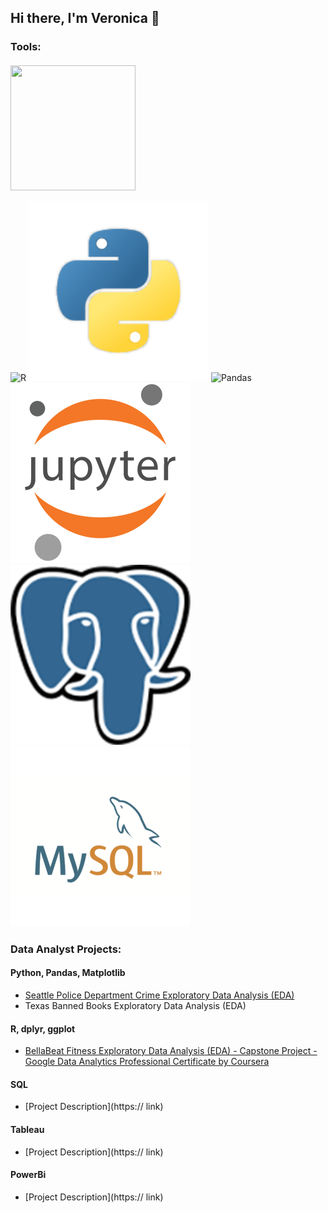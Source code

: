 ## Hi there, I'm Veronica 👋

### Tools:
####

<img src="https://bit.ly/35SwfhYy" width="200" height="200" />

![R](https://raw.githubusercontent.com/github/explore/80688e429a7d4ef2fca1e82350fe8e3517d3494d/topics/r/r.png=200x)
![Python](https://raw.githubusercontent.com/github/explore/80688e429a7d4ef2fca1e82350fe8e3517d3494d/topics/python/python.png)
![Pandas](https://bit.ly/3SwfhYy)
![Jupyter Notebook](https://raw.githubusercontent.com/github/explore/a4691f04ff219c1c2aa02fc61fda41aa43f1459a/topics/jupyter-notebook/jupyter-notebook.png)
![PostreSQL](https://raw.githubusercontent.com/github/explore/80688e429a7d4ef2fca1e82350fe8e3517d3494d/topics/postgresql/postgresql.png)
![MySQL](https://raw.githubusercontent.com/github/explore/80688e429a7d4ef2fca1e82350fe8e3517d3494d/topics/mysql/mysql.png)

### Data Analyst Projects:

#### Python, Pandas, Matplotlib
* [Seattle Police Department Crime Exploratory Data Analysis (EDA)](https://www.kaggle.com/code/veronicalaven/capstone-project-2021-bellabeat-case-study)
* Texas Banned Books Exploratory Data Analysis (EDA)

#### R, dplyr, ggplot
* [BellaBeat Fitness Exploratory Data Analysis (EDA) - Capstone Project - Google Data Analytics Professional Certificate by Coursera](https://www.kaggle.com/code/veronicalaven/capstone-project-2021-bellabeat-case-study)

#### SQL
* [Project Description](https:// link)

#### Tableau
* [Project Description](https:// link)

#### PowerBi
* [Project Description](https:// link)

<!--
**VeronicaLaven/VeronicaLaven** is a ✨ _special_ ✨ repository because its `README.md` (this file) appears on your GitHub profile.

Here are some ideas to get you started:

- 🔭 I’m currently working on ...
- 🌱 I’m currently learning ...
- 👯 I’m looking to collaborate on ...
- 🤔 I’m looking for help with ...
- 💬 Ask me about ...
- 📫 How to reach me: ...
- 😄 Pronouns: ...
- ⚡ Fun fact: ...
-->

